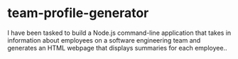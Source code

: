 # team-profile-generator
I have been tasked to build a Node.js command-line application that takes in information about employees on a software engineering team and generates an HTML webpage that displays summaries for each employee..
